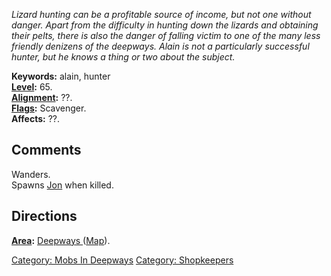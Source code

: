 *Lizard hunting can be a profitable source of income, but not one
without danger. Apart from the difficulty in hunting down the lizards
and obtaining their pelts, there is also the danger of falling victim to
one of the many less friendly denizens of the deepways. Alain is not a
particularly successful hunter, but he knows a thing or two about the
subject.*

**Keywords:** alain, hunter  
**[Level](Level.md "wikilink"):** 65.  
**[Alignment](Alignment.md "wikilink"):** ??.  
**[Flags](:Category:_Mob_Types.md "wikilink"):** Scavenger.  
**Affects:** ??.  

## Comments

Wanders.  
Spawns [Jon](Jon "wikilink") when killed.

## Directions

**[Area](:Category:_Areas.md "wikilink"):** [Deepways
](:Category:_Deepways.md "wikilink")
([Map](Deepways_Map.md "wikilink")).  

[Category: Mobs In Deepways](Category:_Mobs_In_Deepways "wikilink")
[Category: Shopkeepers](Category:_Shopkeepers "wikilink")

